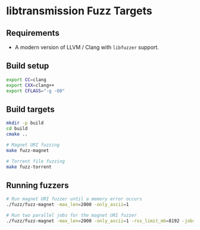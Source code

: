 # libtransmission Fuzz Targets

## Requirements

 - A modern version of LLVM / Clang with `libfuzzer` support.

## Build setup

```bash
export CC=clang
export CXX=clang++
export CFLAGS="-g -O0"
```

## Build targets

```bash
mkdir -p build
cd build
cmake ..

# Magnet URI fuzzing
make fuzz-magnet

# Torrent file fuzzing
make fuzz-torrent
```

## Running fuzzers

```bash
# Run magnet URI fuzzer until a memory error occurs
./fuzz/fuzz-magnet -max_len=2000 -only_ascii=1

# Run two parallel jobs for the magnet URI fuzzer
./fuzz/fuzz-magnet -max_len=2000 -only_ascii=1 -rss_limit_mb=8192 -jobs=2
```
